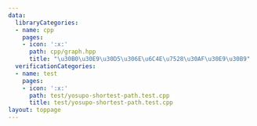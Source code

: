 ```yaml
---
data:
  libraryCategories:
  - name: cpp
    pages:
    - icon: ':x:'
      path: cpp/graph.hpp
      title: "\u30B0\u30E9\u30D5\u306E\u6C4E\u7528\u30AF\u30E9\u30B9"
  verificationCategories:
  - name: test
    pages:
    - icon: ':x:'
      path: test/yosupo-shortest-path.test.cpp
      title: test/yosupo-shortest-path.test.cpp
layout: toppage
---
```

